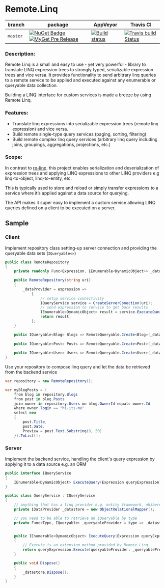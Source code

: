 # Remote.Linq

| branch | package | AppVeyor | Travis CI |
| --- | --- | --- | --- |
| `master` | [![NuGet Badge](https://buildstats.info/nuget/Remote.Linq?includePreReleases=true)](http://www.nuget.org/packages/Remote.Linq) [![MyGet Pre Release](http://img.shields.io/myget/aqua/vpre/Remote.Linq.svg?style=flat-square&label=myget)](https://www.myget.org/feed/aqua/package/nuget/Remote.Linq) | [![Build status](https://ci.appveyor.com/api/projects/status/64kw6dsuvfwyrdtl?svg=true)](https://ci.appveyor.com/project/6bee/remote-linq) | [![Travis build Status](https://travis-ci.org/6bee/Remote.Linq.svg?branch=master)](https://travis-ci.org/6bee/Remote.Linq?branch=master) |

### Description:
Remote Linq is a small and easy to use - yet very powerful - library to translate LINQ expression trees to strongly typed, serializable expression trees and vice versa. It provides functionality to send arbitrary linq queries to a remote service to be applied and executed against any enumerable or queryable data collection.

Building a LINQ interface for custom services is made a breeze by using Remote Linq.


### Features:
* Translate linq expressions into serializable expression trees (remote linq expression) and vice versa. 
* Build remote single-type query services (paging, sorting, filtering)
* Build remote complex linq query services (arbitrary linq query including joins, groupings, aggregations, projections, etc.)

### Scope:
In contrast to [re-linq](https://github.com/re-motion/Relinq), this project enables serialization and deserialization of expression trees and applying LINQ expressions to other LINQ providers e.g linq-to-object, linq-to-entity, etc. 

This is typically used to store and reload or simply transfer expressions to a service where it’s applied against a data source for querying. 

The API makes it super easy to implement a custom service allowing LINQ queries defined on a client to be executed on a server. 

## Sample

### Client

Implement repository class setting-up server connection and providing the queryable data sets (`IQueryable<>`)
```C#
public class RemoteRepository
{
    private readonly Func<Expression, IEnumerable<DynamicObject>> _dataProvider;

    public RemoteRepository(string uri)
    {
        _dataProvider = expression =>
            {
                // setup service connectivity
                IQueryService service = CreateServerConection(uri);
                // send expression to service to get back results
                IEnumerable<DynamicObject> result = service.ExecuteQuery(expression);
                return result;
            };
    }

    public IQueryable<Blog> Blogs => RemoteQueryable.Create<Blog>(_dataProvider);
   
    public IQueryable<Post> Posts => RemoteQueryable.Create<Post>(_dataProvider);
   
    public IQueryable<User> Users => RemoteQueryable.Create<User>(_dataProvider);
}
```

Use your repository to compose linq query and let the data be retrieved from the backend service
```C#
var repository = new RemoteRepository();

var myBlogPosts = (
    from blog in repository.Blogs
    from post in blog.Posts
    join owner in repository.Users on blog.OwnerId equals owner.Id
    where owner.login == "hi-its-me"
    select new 
    {
        post.Title,
        post.Date,
        Preview = post.Text.Substring(0, 50)
    }).ToList();
```

### Server

Implement the backend service, handling the client's query expression by applying it to a data source e.g. an ORM

```C#
public interface IQueryService
{
    IEnumerable<DynamicObject> ExecuteQuery(Expression queryExpression);
}

public class QueryService : IQueryService
{
    // anything that has a linq provider e.g. entity framework, nhibernate, ...
    private IDataProvider _datastore = new ObjectRelationalMapper();

    // you need to be able to retrieve an IQueryable by type
    private Func<Type, IQueryable> _queryableProvider = type => _datastore.GetQueryableByType(type);


    public IEnumerable<DynamicObject> ExecuteQuery(Expression queryExpression)
    {
        // Execute is an extension method provided by Remote.Linq
        return queryExpression.Execute(queryableProvider: _queryableProvider);
    }

    public void Dispose()
    {
        _datastore.Dispose();
    }
}
```
